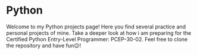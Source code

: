 # Python
Welcome to my Python projects page! Here you find several practice and personal projects of mine. Take a deeper look at how i am preparing for the Certified Python Entry-Level Programmer: PCEP-30-02. Feel free to clone the repository and have fun😉!
